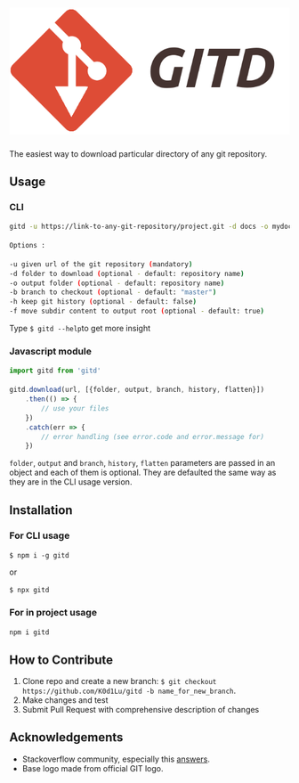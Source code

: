 # ![gitd](gitd.png)

The easiest way to download particular directory of any git repository. 

## Usage

### CLI

```bash
gitd -u https://link-to-any-git-repository/project.git -d docs -o mydocs

Options :

-u given url of the git repository (mandatory)
-d folder to download (optional - default: repository name)
-o output folder (optional - default: repository name)
-b branch to checkout (optional - default: "master")
-h keep git history (optional - default: false)
-f move subdir content to output root (optional - default: true)
```

Type `$ gitd --help`to get more insight



### Javascript module

```javascript
import gitd from 'gitd'

gitd.download(url, [{folder, output, branch, history, flatten}])
    .then(() => {
        // use your files
    })
    .catch(err => {
        // error handling (see error.code and error.message for)
    })
```

`folder`, `output` and `branch`, `history`, `flatten` parameters are passed in an object and each of them is optional. They are defaulted the same way as they are in the CLI usage version.



## Installation

### For CLI usage

`$ npm i -g gitd`

or

`$ npx gitd`



### For in project usage

`npm i gitd`



## **How to Contribute**

1. Clone repo and create a new branch: `$ git checkout https://github.com/K0d1Lu/gitd -b name_for_new_branch`.
2. Make changes and test
3. Submit Pull Request with comprehensive description of changes



## **Acknowledgements**

- Stackoverflow community, especially this [answers](https://stackoverflow.com/a/30230735).
-  Base logo made from official GIT logo.

